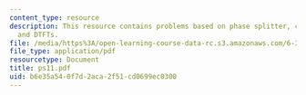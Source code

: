 ```yaml
---
content_type: resource
description: This resource contains problems based on phase splitter, complex cepstrum,
  and DTFTs.
file: /media/https%3A/open-learning-course-data-rc.s3.amazonaws.com/6-341-discrete-time-signal-processing-fall-2005/b6e35a540f7d2aca2f51cd0699ec0300_ps11.pdf
file_type: application/pdf
resourcetype: Document
title: ps11.pdf
uid: b6e35a54-0f7d-2aca-2f51-cd0699ec0300
---
```

